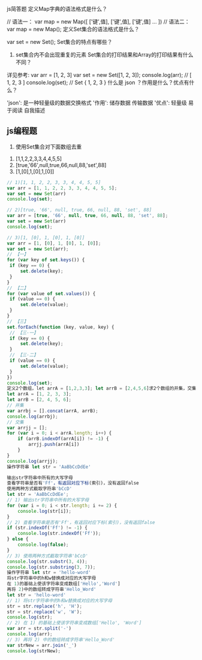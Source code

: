 js简答题
定义Map字典的语法格式是什么？

// 语法一：
var map = new Map([
    ['键',值],
    ['键',值],
    ['键',值]
    ...
])
// 语法二：
var map = new Map();
定义Set集合的语法格式是什么？

var set = new Set();
Set集合的特点有哪些？

1. set集合内不会出现重复的元素
Set集合的打印结果和Array的打印结果有什么不同？

详见参考:
var arr = [1, 2, 3]
var set = new Set([1, 2, 3]);
console.log(arr); // [ 1, 2, 3 ]
console.log(set); // Set { 1, 2, 3 }
什么是 json ？作用是什么？优点有什么？

'json': 是一种轻量级的数据交换格式
'作用': 储存数据 传输数据
'优点': 轻量级 易于阅读 自我描述






## js编程题

1. 使用Set集合对下面数组去重

 1) [1,1,2,2,3,3,4,4,5,5]
 2) [true,'66',null,true,66,null,88,'set',88]
 3) [1,[0],1,[0],1,[0]]

```js
// 1)[1, 1, 2, 2, 3, 3, 4, 4, 5, 5]
var arr = [1, 1, 2, 2, 3, 3, 4, 4, 5, 5];
var set = new Set(arr)
console.log(set);

// 2)[true, '66', null, true, 66, null, 88, 'set', 88]
var arr = [true, '66', null, true, 66, null, 88, 'set', 88];
var set = new Set(arr)
console.log(set);

// 3)[1, [0], 1, [0], 1, [0]]
var arr = [1, [0], 1, [0], 1, [0]];
var set = new Set(arr);
// 【一】
for (var key of set.keys()) {
 if (key == 0) {
     set.delete(key);
 }
}
// 【二】
for (var value of set.values()) {
 if (value == 0) {
     set.delete(value);
 }
}
// 【三】
set.forEach(function (key, value, key) {
 // 【三·一】
 if (key == 0) {
     set.delete(key);
 }
 // 【三·二】
 if (value == 0) {
     set.delete(value);
 }
})
console.log(set);
定义2个数组，let arrA = [1,2,3,3]; let arrB = [2,4,5,6]求2个数组的并集，交集
let arrA = [1, 2, 3, 3];
let arrB = [2, 4, 5, 6];
// 并集
var arrbj = [].concat(arrA, arrB);
console.log(arrbj);
// 交集
var arrjj = [];
for (var i = 0; i < arrA.length; i++) {
    if (arrB.indexOf(arrA[i]) != -1) {
        arrjj.push(arrA[i])
    }
}
console.log(arrjj);
操作字符串 let str = 'AaBbCcDdEe'

输出str字符串中所有的大写字母
查看字符串是否有'Ff'，有返回对应下标(索引)，没有返回false
使用两种方式截取字符串'bCcD'
let str = 'AaBbCcDdEe';
// 1) 输出str字符串中所有的大写字母
for (var i = 0; i < str.length; i += 2) {
    console.log(str[i]);
}
// 2) 查看字符串是否有'Ff'，有返回对应下标(索引)，没有返回false
if (str.indexOf('Ff') != -1) {
    console.log(str.indexOf('Ff'));
} else {
    console.log(false);
}
// 3) 使用两种方式截取字符串'bCcD'
console.log(str.substr(3, 4));
console.log(str.substring(3, 7));
操作字符串 let str = 'hello-word'
将str字符串中的h和w替换成对应的大写字母
在 1)的基础上使该字符串变成数组['Hello','Word']
再将 2)中的数组转成字符串'Hello_Word'
let str = 'hello-word'
// 1) 将str字符串中的h和w替换成对应的大写字母
str = str.replace('h', 'H');
str = str.replace('w', 'W');
console.log(str);
// 2) 在 1) 的基础上使该字符串变成数组['Hello', 'Word']
var arr = str.split('-')
console.log(arr);
// 3) 再将 2) 中的数组转成字符串'Hello_Word'
var strNew = arr.join('_')
console.log(strNew);